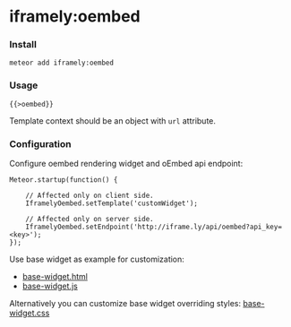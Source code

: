 iframely:oembed
=============

### Install

    meteor add iframely:oembed

### Usage

    {{>oembed}}

Template context should be an object with `url` attribute.

### Configuration

Configure oembed rendering widget and oEmbed api endpoint:

    Meteor.startup(function() {

        // Affected only on client side.
        IframelyOembed.setTemplate('customWidget');

        // Affected only on server side.
        IframelyOembed.setEndpoint('http://iframe.ly/api/oembed?api_key=<key>');
    });

Use base widget as example for customization:

 * [base-widget.html](https://github.com/itteco/meteor-oembed/blob/master/lib/client/base-widget.html)
 * [base-widget.js](https://github.com/itteco/meteor-oembed/blob/master/lib/client/base-widget.js)

Alternatively you can customize base widget overriding styles: [base-widget.css](https://github.com/itteco/meteor-oembed/blob/master/lib/client/base-widget.css)